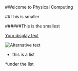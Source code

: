 #Welcome to Physical Computing

##This is smaller

######This is the smallest

[Your display text](link-goes-here.com)

![Alternative text](link-to-your-image.jpg)

* this is a list

 *under the list